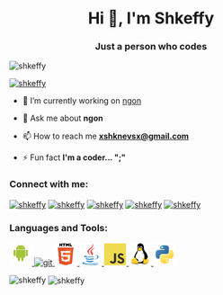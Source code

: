 <h1 align="center">Hi 👋, I'm Shkeffy</h1>
<h3 align="center">Just a person who codes </></h3>

<p align="left"> <img src="https://komarev.com/ghpvc/?username=shkeffy&label=Profile%20views&color=0e75b6&style=flat" alt="shkeffy" /> </p>

<p align="left"> <a href="https://twitter.com/shkeffy" target="blank"><img src="https://img.shields.io/twitter/follow/shkeffy?logo=twitter&style=for-the-badge" alt="shkeffy" /></a> </p>

- 🔭 I’m currently working on [ngon](https://github.com/Shkeffy/ngon)

- 💬 Ask me about **ngon**

- 📫 How to reach me **xshknevsx@gmail.com**

- ⚡ Fun fact **I'm a coder... ";"**

<h3 align="left">Connect with me:</h3>
<p align="left">
<a href="https://codepen.io/shkeffy" target="blank"><img align="center" src="https://raw.githubusercontent.com/rahuldkjain/github-profile-readme-generator/master/src/images/icons/Social/codepen.svg" alt="shkeffy" height="30" width="40" /></a>
<a href="https://twitter.com/shkeffy" target="blank"><img align="center" src="https://raw.githubusercontent.com/rahuldkjain/github-profile-readme-generator/master/src/images/icons/Social/twitter.svg" alt="shkeffy" height="30" width="40" /></a>
<a href="https://codesandbox.com/shkeffy" target="blank"><img align="center" src="https://raw.githubusercontent.com/rahuldkjain/github-profile-readme-generator/master/src/images/icons/Social/codesandbox.svg" alt="shkeffy" height="30" width="40" /></a>
<a href="https://www.youtube.com/c/shkeffy" target="blank"><img align="center" src="https://raw.githubusercontent.com/rahuldkjain/github-profile-readme-generator/master/src/images/icons/Social/youtube.svg" alt="shkeffy" height="30" width="40" /></a>
<a href="https://www.codechef.com/users/shkeffy" target="blank"><img align="center" src="https://cdn.jsdelivr.net/npm/simple-icons@3.1.0/icons/codechef.svg" alt="shkeffy" height="30" width="40" /></a>
</p>

<h3 align="left">Languages and Tools:</h3>
<p align="left"> <a href="https://developer.android.com" target="_blank" rel="noreferrer"> <img src="https://raw.githubusercontent.com/devicons/devicon/master/icons/android/android-original-wordmark.svg" alt="android" width="40" height="40"/> </a> <a href="https://git-scm.com/" target="_blank" rel="noreferrer"> <img src="https://www.vectorlogo.zone/logos/git-scm/git-scm-icon.svg" alt="git" width="40" height="40"/> </a> <a href="https://www.w3.org/html/" target="_blank" rel="noreferrer"> <img src="https://raw.githubusercontent.com/devicons/devicon/master/icons/html5/html5-original-wordmark.svg" alt="html5" width="40" height="40"/> </a> <a href="https://www.java.com" target="_blank" rel="noreferrer"> <img src="https://raw.githubusercontent.com/devicons/devicon/master/icons/java/java-original.svg" alt="java" width="40" height="40"/> </a> <a href="https://developer.mozilla.org/en-US/docs/Web/JavaScript" target="_blank" rel="noreferrer"> <img src="https://raw.githubusercontent.com/devicons/devicon/master/icons/javascript/javascript-original.svg" alt="javascript" width="40" height="40"/> </a> <a href="https://www.linux.org/" target="_blank" rel="noreferrer"> <img src="https://raw.githubusercontent.com/devicons/devicon/master/icons/linux/linux-original.svg" alt="linux" width="40" height="40"/> </a> <a href="https://www.python.org" target="_blank" rel="noreferrer"> <img src="https://raw.githubusercontent.com/devicons/devicon/master/icons/python/python-original.svg" alt="python" width="40" height="40"/> </a> </p>

<p><img align="left" src="https://github-readme-stats.vercel.app/api/top-langs?username=shkeffy&show_icons=true&locale=en&layout=compact" alt="shkeffy" /></p>

<p>&nbsp;<img align="center" src="https://github-readme-stats.vercel.app/api?username=shkeffy&show_icons=true&locale=en" alt="shkeffy" /></p>
